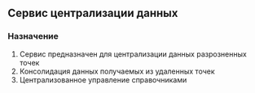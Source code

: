 ## Сервис централизации данных

### Назначение  
1. Сервис предназначен для централизации данных разрозненных точек
2. Консолидация данных получаемых из удаленных точек
3. Централизованное управление справочниками

